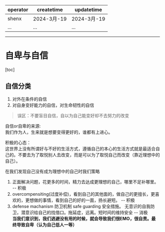 | operator | createtime | updatetime |
| ---- | ---- | ---- |
| shenx | 2024-3月-19 | 2024-3月-19  |
| ... | ... | ... |
---
# 自卑与自信

[toc]

## 自信分类
1. 对外在条件的自信
2. 对自身变好能力的自信，对生命韧性的自信
> 误区：不要盲目自信，自以为自己能变好却不去努力的改变

自信or自卑的来源:  
我们作为人，生来就是想要变得更好的，谁都有上进心。

积极的心态：  
这世界上没有所谓好与不好的生活方式，遵循自己的本心的生活方式就是最适合自己的。不要去为了取悦别人去改变，而是可以为了取悦自己而改变（靠近理想中的自己）。

在我们发现自己没有成为理想中的自己时我们策略
1. 正面解决问题，花更多的时间，精力去达成更理想的自己，哪里不足补哪里。 -- 积极
2. overcompensiting(过度补偿)，看到自己的其他面的，做自己的更擅长，更喜欢的，更想做的事情，看到自己的好的一面，扬长避短。
-- 积极
3. defense machanism 防卫机制 safe guarding 安全措施。 无意识的自我防卫，潜意识给自己的找借口。拖延症，远离。短时间的维持安全 -- 消极  
**当我们意识到，我们逃避没有用的时候，就会导致我们很EMO，很自责。最终导致自卑（认为自己低人一等）**

